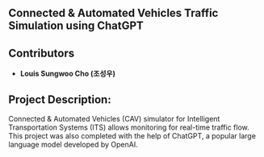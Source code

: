 ## Connected & Automated Vehicles Traffic Simulation using ChatGPT

## Contributors
- **Louis Sungwoo Cho (조성우)**

## Project Description:
Connected & Automated Vehicles (CAV) simulator for Intelligent Transportation Systems (ITS) allows monitoring for real-time traffic flow. This project was also completed with the help of ChatGPT, a popular large language model developed by OpenAI. 
